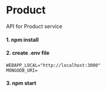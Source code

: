 # Product

API for Product service

#### 1. npm install

#### 2. create .env file
```
WEBAPP_LOCAL="http://localhost:3000"
MONGODB_URI=
```
#### 3. npm start
